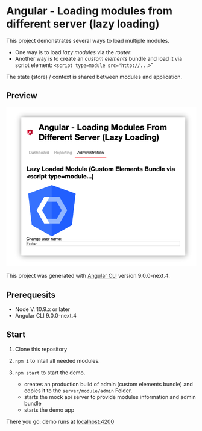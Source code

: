 # Angular - Loading modules from different server (lazy loading)

This project demonstrates several ways to load multiple modules. 

* One way is to load *lazy modules* via the *router*. 
* Another way is to create an *custom elements* bundle and load it via script element: `<script type=module src="http://...>`"

The state (store) / context is shared between modules and application.
 
## Preview


[![preview](preview.png)](https://stackblitz.com/github/konstantindenerz/angular-lazy-loading-modules-different-server)

This project was generated with [Angular CLI](https://github.com/angular/angular-cli) version 9.0.0-next.4.

## Prerequesits

- Node V. 10.9.x or later
- Angular CLI 9.0.0-next.4

## Start

1. Clone this repository

2. `npm i` to intall all needed modules.

3. `npm start` to start the demo.

    - creates an production build of admin (custom elements bundle) and copies it to the `server/module/admin` Folder.
    - starts the mock api server to provide modules information and admin bundle
    - starts the demo app
  

There you go: demo runs at [localhost:4200](http://localhost:4200/#/dashboard)

